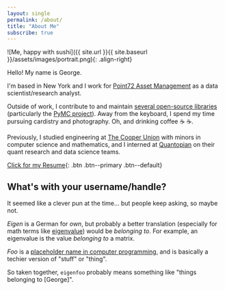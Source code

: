 ```yaml
---
layout: single
permalink: /about/
title: "About Me"
subscribe: true
---
```


![Me, happy with sushi]({{ site.url }}{{ site.baseurl }}/assets/images/portrait.png){: .align-right}

Hello! My name is George.

I'm based in New York and I work for [Point72 Asset
Management](http://point72.com) as a data scientist/research analyst.

Outside of work, I contribute to and maintain [several open-source
libraries](https://eigenfoo.xyz/work/#software) (particularly the [PyMC
project](https://github.com/pymc-devs)). Away from the keyboard, I spend my time
pursuing cardistry and photography. Oh, and drinking coffee :coffee: :coffee:.

Previously, I studied engineering at [The Cooper
Union](http://cooper.edu/welcome) with minors in computer science and
mathematics, and I interned at [Quantopian](https://www.quantopian.com/) on
their quant research and data science teams.

[Click for my Resume](https://github.com/eigenfoo/eigenfoo.xyz/raw/master/assets/documents/resume.pdf){: .btn .btn--primary .btn--default}

## What's with your username/handle?

It seemed like a clever pun at the time... but people keep asking, so maybe not.

_Eigen_ is a German for _own_, but probably a better translation (especially for
math terms like
[eigenvalue](https://en.wikipedia.org/wiki/Eigenvalues_and_eigenvectors)) would
be _belonging to_. For example, an eigenvalue is the value _belonging to_ a
matrix.

_Foo_ is a [placeholder name in computer
programming](https://en.wikipedia.org/wiki/Foobar), and is basically a techier
version of "stuff" or "thing".

So taken together, `eigenfoo` probably means something like "things
belonging to [George]".
